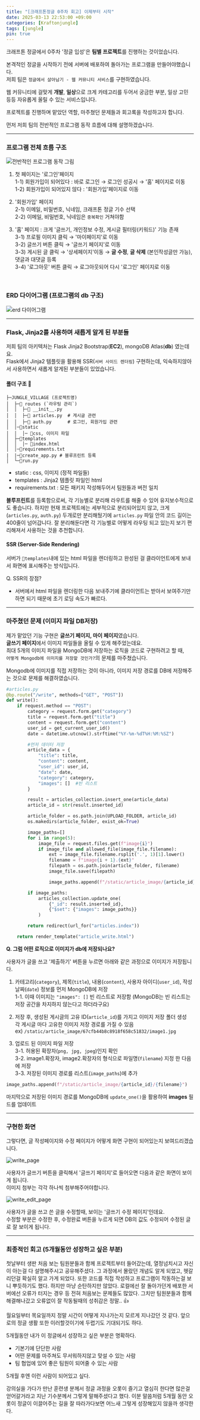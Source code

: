 ```yaml
---
title: "[크래프톤정글 0주차 회고] 이제부터 시작"
date: 2025-03-13 22:53:00 +09:00
categories: [Kraftonjungle]
tags: [jungle]
pin: true
---
```


크래프톤 정글에서 0주차 '정글 입성'은 **팀별 프로젝트**를 진행하는 것이었습니다.

본격적인 정글을 시작하기 전에 서버에 배포하여 돌아가는 프로그램을 만들어야했습니다.  
저희 팀은 `정글에서 살아남기 - 웹 커뮤니티 서비스`를 구현하였습니다.

웹 커뮤니티에 걸맞게 **개발**, **일상**으로 크게 카테고리를 두어서 궁금한 부분, 일상 고민 등등 자유롭게 올릴 수 있는 서비스입니다.

프로젝트를 진행하며 맡았던 역할, 마주쳤던 문제들과 회고록을 작성하고자 합니다.

먼저 저희 팀의 전반적인 프로그램 동작 흐름에 대해 설명하겠습니다.

---

### 프로그램 전체 흐름 구조

![전반적인 프로그램 동작 그림](/assets/img/program_full_flow.jpg)

1. 첫 페이지는 '로그인'페이지  
   1-1) 회원가입이 되어있다 : 바로 로그인 → 로그인 성공시 → '홈' 페이지로 이동  
   1-2) 회원가입이 되어있지 않다 : '회원가입'페이지로 이동

2. '회원가입' 페이지  
   2-1) 이메일, 비밀번호, 닉네임, 크래프톤 정글 기수 선택  
   2-2) 이메일, 비밀번호, 닉네임은 `중복확인` 거쳐야함

3. '홈' 페이지 : 크게 '글쓰기, 개인정보 수정, 게시글 필터링(키워드)' 기능 존재  
   3-1) 프로필 이미지 클릭 → '마이페이지'로 이동  
   3-2) 글쓰기 버튼 클릭 → '글쓰기 페이지'로 이동  
   3-3) 게시된 글 클릭 → '상세페이지'이동 → **글 수정**, **글 삭제** (본인작성글만 가능), 댓글과 대댓글 등록  
   3-4) '로그아웃' 버튼 클릭 → 로그아웃되어 다시 '로그인' 페이지로 이동

<br>

### ERD 다이어그램 (프로그램의 db 구조)

![erd 다이어그램](https://github.com/user-attachments/assets/5412fb09-4a3a-4579-acb3-9b59733ae650)

---

### Flask, Jinja2를 사용하며 새롭게 알게 된 부분들

저희 팀의 아키텍처는 Flask Jinja2 Bootstrap(**EC2**), mongoDB Atlas(**db**) 였는데요.  
Flask에서 Jinja2 템플릿을 활용해 SSR(`서버 사이드 렌더링`) 구현하는데, 익숙하지않아서 사용하면서 새롭게 알게된 부분들이 있었습니다.

#### 폴더 구조 📂

```
├─JUNGLE_VILLAGE (프로젝트명)
│  ├─📁 routes (`라우팅 관리`)
│  │  ├─📄 __init__.py
│  │  ├─📄 articles.py  # 게시글 관련
│  │  ├─📄 auth.py      # 로그인, 회원가입 관련
│  │─📁static
│  │  │─ 📁css, 이미지 파일
│  ├─📁templates
│  │  │─ 📁index.html
│  │─📁requirements.txt
|  |─📁create_app.py # 블루프린트 등록
│  └─📁run.py
```

- static : css, 이미지 (정적 파일들)
- templates : Jinja2 템플릿 파일인 html
- requirements.txt : 모든 패키지 작성해두어서 팀원들과 버전 일치

**블루프린트**를 등록함으로써, 각 기능별로 분리해 라우트를 해줄 수 있어 유지보수적으로도 좋습니다. 하지만 현재 프로젝트에는 세부적으로 분리되어있지 않고, 크게 (`articles.py`, `auth.py`) 두개로만 분리해뒀기에 `articles.py` 파일 안의 코드 길이는 400줄이 넘어갑니다. 잘 분리해둔다면 각 기능별로 어떻게 라우팅 되고 있는지 보기 편리해져서 사용하는 것을 추천합니다.

#### SSR (Server-Side Rendering)

서버가 `📁templates`내에 있는 html 파일을 렌더링하고 완성된 걸 클라이언트에게 보내서 화면에 표시해주는 방식입니다.

Q. SSR의 장점?

- 서버에서 html 파일을 렌더링한 다음 보내주기에 클라이언트는 받아서 보여주기만 하면 되기 때문에 초기 로딩 속도가 빠르다.

---

### 마주쳤던 문제 (이미지 파일 DB저장)

제가 맡았던 기능 구현은 **글쓰기 페이지, 마이 페이지**였습니다.  
**글쓰기 페이지**에서 이미지 파일들을 올릴 수 있게 해주었는데요.  
최대 5개의 이미지 파일을 MongoDB에 저장하는 로직을 코드로 구현하려고 할 때,  
`어떻게 Mongodb에 이미지를 저장할 것인가?`의 문제를 마주쳤습니다.

Mongodb에 이미지를 직접 저장하는 것이 아니라, 이미지 저장 경로를 DB에 저장해주는 것으로 문제를 해결하였습니다.

```python
#articles.py
@bp.route("/write", methods=["GET", "POST"])
def write():
    if request.method == "POST":
        category = request.form.get("category")
        title = request.form.get("title")
        content = request.form.get("content")
        user_id = get_current_user_id()
        date = datetime.utcnow().strftime("%Y-%m-%dT%H:%M:%SZ")

        #먼저 데이터 저장
        article_data = {
            "title": title,
            "content": content,
            "user_id": user_id,
            "date": date,
            "category": category,
            "images": []  #빈 리스트
        }

        result = articles_collection.insert_one(article_data)
        article_id = str(result.inserted_id)

        article_folder = os.path.join(UPLOAD_FOLDER, article_id)
        os.makedirs(article_folder, exist_ok=True)

        image_paths=[]
        for i in range(5):
            image_file = request.files.get(f"image{i}")
            if image_file and allowed_file(image_file.filename):
                ext = image_file.filename.rsplit('.', 1)[1].lower()
                filename = f"image{i + 1}.{ext}"
                filepath = os.path.join(article_folder, filename)
                image_file.save(filepath)

                image_paths.append(f"/static/article_image/{article_id}/{filename}")

        if image_paths:
            articles_collection.update_one(
                {"_id": result.inserted_id},
                {"$set": {"images": image_paths}}
            )

        return redirect(url_for("articles.index"))

    return render_template("article_write.html")
```

**Q. 그럼 어떤 로직으로 이미지가 db에 저장되나요?**

사용자가 글을 쓰고 '제출하기' 버튼을 누르면 아래와 같은 과정으로 이미지가 저장됩니다.

1. 카테고리(`category`), 제목(`title`), 내용(`content`), 사용자 아이디(`user_id`), 작성날짜(`date`) 정보를 먼저 MongoDB에 저장  
   1-1. 이때 이미지는 `"images": []` 빈 리스트로 저장함 (MongoDB는 빈 리스트는 저장 공간을 차지하지 않는다고 하더라구요)

2. 저장 후, 생성된 게시글의 고유 ID(`article_id`)를 가지고 이미지 저장 폴더 생성  
   각 게시글 마다 고유한 이미지 저장 경로를 가질 수 있음  
    ex) `/static/article_image/67cfb44b8c8918f658c51832/image1.jpg`

3. 업로드 된 이미지 파일 저장  
   3-1. 허용된 확장자(`png, jpg, jpeg`)인지 확인  
   3-2. image1.확장자, image2.확장자의 형식으로 파일명(`filename`) 지정 한 다음에 저장  
   3-3. 저장된 이미지 경로를 리스트(`image_paths`)에 추가

```python
image_paths.append(f"/static/article_image/{article_id}/{filename}")
```

마지막으로 저장된 이미지 경로를 MongoDB에 `update_one()`을 활용하여 **images** 필드를 업데이트

---

### 구현한 화면

그렇다면, 글 작성페이지와 수정 페이지가 어떻게 화면 구현이 되어있는지 보여드리겠습니다.

![write_page](https://github.com/user-attachments/assets/50ce604b-5b58-41b1-978d-ceee21e7be74)

사용자가 글쓰기 버튼을 클릭해서 '글쓰기 페이지'로 들어오면 다음과 같은 화면이 보이게 됩니다.  
이미지 첨부는 각각 하나씩 첨부해주어야합니다.

![write_edit_page](https://github.com/user-attachments/assets/3c71bf0b-fab0-430d-913a-370a933114c5)

사용자가 글을 쓰고 쓴 글을 수정할때, 보이는 '글쓰기 수정 페이지'인데요.  
수정할 부분은 수정한 후, 수정완료 버튼을 누르게 되면 DB의 값도 수정되어 수정된 글로 잘 보이게 됩니다.

---

### 최종적인 회고 (5개월동안 성장하고 싶은 부분)

첫날부터 생판 처음 보는 팀원분들과 함께 프로젝트부터 들어갔는데, 열정넘치시고 자신이 아는걸 다 설명해주시고 공유해주셨다. 그 과정에서 몰랐던 개념도 알게 되었고, 헷갈리던걸 확실히 알고 가게 되었다. 또한 코드를 직접 작성하고 프로그램이 작동하는걸 보니 뿌듯하기도 했다. 하지만 마냥 순탄하지만 않았다. 로컬에선 잘 돌아가던게 배포한 서버에선 오류가 터지는 경우 등 전혀 처음보는 문제들도 많았다. 그치만 팀원분들과 함께 해결해나갔고 오류없이 잘 작동될때의 성취감은 정말.. 👍

월요일부터 목요일까지 정말 시간이 어떻게 지나가는지 모르게 지나갔던 것 같다. 앞으로의 정글 생활 또한 이러할것이기에 두렵기도 기대되기도 하다.

5개월동안 내가 이 정글에서 성장하고 싶은 부분은 명확하다.

- 기본기에 단단한 사람
- 어떤 문제를 마주쳐도 무서워하지않고 맞설 수 있는 사람
- 팀 협업에 있어 좋은 팀원이 되어줄 수 있는 사람

5개월 후엔 이런 사람이 되어있고 싶다.

강의실을 가다가 만난 훈련생 분께서 정글 과정을 오롯이 즐기고 열심히 한다면 많은걸 얻어갈거라고 지난 기수분께서 그렇게 말해주셨다고 했다. 이분 말씀처럼 5개월 동안 오롯이 정글이 이끌어주는 길을 잘 따라가다보면 어느새 그렇게 성장해있지 않을까 생각한다.
